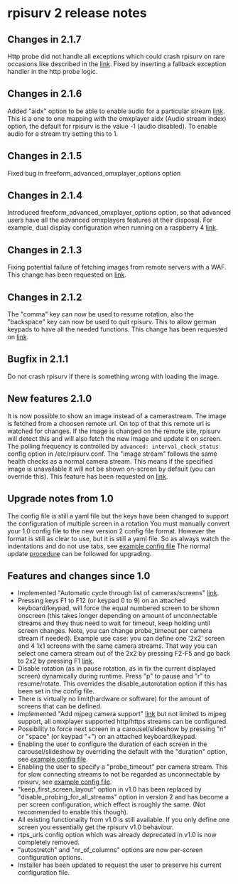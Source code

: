 # rpisurv 2 release notes
## Changes in 2.1.7
Http probe did not handle all exceptions which could crash rpisurv on rare occasions like described in the [link](https://www.tapatalk.com/groups/rpisurv/viewtopic.php?p=339#p339).
Fixed by inserting a fallback exception handler in the http probe logic.

## Changes in 2.1.6
Added "aidx" option to be able to enable audio for a particular stream [link](https://www.tapatalk.com/groups/rpisurv/audio-t11-s20.html).
This is a one to one mapping with the omxplayer aidx (Audio stream index) option, the default for rpisurv is the value -1 (audio disabled). 
To enable audio for a stream try setting this to 1.

## Changes in 2.1.5
Fixed bug in freeform_advanced_omxplayer_options option

## Changes in 2.1.4
Introduced freeform_advanced_omxplayer_options option, so that advanced users have all the advanced omxplayers features at their disposal.
For example, dual display configuration when running on a raspberry 4 [link](https://www.tapatalk.com/groups/rpisurv/raspberry-pi-4-t32.html#p199).

## Changes in 2.1.3
Fixing potential failure of fetching images from remote servers with a WAF.
This change has been requested on [link](https://www.tapatalk.com/groups/rpisurv/can-t-get-image-to-load-t45.html).

## Changes in 2.1.2
The "comma" key can now be used to resume rotation, also the "backspace" key can now be used to quit rpisurv. This to allow german keypads to have all the needed functions.
This change has been requested on [link](https://www.tapatalk.com/groups/rpisurv/on-keypad-operation-change-rotation-key-from-to-t28.html).

## Bugfix in 2.1.1
Do not crash rpisurv if there is something wrong with loading the image.

## New features 2.1.0
It is now possible to show an image instead of a camerastream. The image is fetched from a choosen remote url. On top of that this remote url is watched for changes.
If the image is changed on the remote site, rpisurv will detect this and will also fetch the new image and update it on screen. The polling frequency is controlled by ```advanced: interval_check_status``` config option in /etc/rpisurv.conf.
The "image stream" follows the same health checks as a normal camera stream. This means if the specified image is unavailable it will not be shown on-screen by default (you can override this).
This feature has been requested on [link](https://www.tapatalk.com/groups/rpisurv/show-random-images-from-an-accessible-url-instead--t6.html).


## Upgrade notes from 1.0
The config file is still a yaml file but the keys have been changed to support the configuration of multiple screen in a rotation
You must manually convert your 1.0 config file to the new version 2 config file format. However the format is still as clear to use, but it is still a yaml file. So as always watch the indentations and do not use tabs, see [example config file](https://github.com/SvenVD/rpisurv/blob/v2.0_branch/surveillance/conf/surveillance.yml)
The normal update [procedure](https://github.com/SvenVD/rpisurv/blob/master/README.md#how-to-update) can be followed for upgrading.

## Features and changes since 1.0
- Implemented "Automatic cycle through list of cameras/screens" [link](https://feathub.com/SvenVD/rpisurv/+4).
- Pressing keys F1 to F12 (or keypad 0 to 9) on an attached keyboard/keypad, will force the equal numbered screen to be shown onscreen (this takes longer depending on amount of unconnectable streams and they thus need to wait for timeout, keep holding until screen changes. Note, you can change probe_timeout per camera stream if needed). Example use case: you can define one '2x2' screen and 4 1x1 screens with the same camera streams. That way you can select one camera stream out of the 2x2 by pressing F2-F5 and go back to 2x2 by pressing F1 [link](https://feathub.com/SvenVD/rpisurv/+3).
- Disable rotation (as in pause rotation, as in fix the current displayed screen) dynamically during runtime. Press "p" to pause and "r" to resume/rotate. This overrides the disable_autorotation option if this has been set in the config file.
- There is virtually no limit(hardware or software) for the amount of screens that can be defined.
- Implemented "Add mjpeg camera support" [link](https://feathub.com/SvenVD/rpisurv/+5) but not limited to mjpeg support, all omxplayer supported http/https streams can be configured.
- Possibility to force next screen in a carousel/slideshow by pressing "n" or "space" (or keypad "+") on an attached keyboard/keypad.
- Enabling the user to configure the duration of each screen in the carousel/slideshow by overriding the default with the "duration" option, see [example config file](https://github.com/SvenVD/rpisurv/blob/master/surveillance/conf/surveillance.yml).
- Enabling the user to specify a "probe_timeout" per camera stream. This for slow connecting streams to not be regarded as unconnectable by rpisurv, see [example config file](https://github.com/SvenVD/rpisurv/blob/master/surveillance/conf/surveillance.yml).
- "keep_first_screen_layout" option in v1.0 has been replaced by "disable_probing_for_all_streams" option in version 2 and has become a per screen configuration, which effect is roughly the same. (Not recommended to enable this though).
- All existing functionality from v1.0 is still available. If you only define one screen you essentially get the rpisurv v1.0 behaviour.
- rtps_urls config option which was already deprecated in v1.0 is now completely removed.
- "autostretch" and "nr_of_columns" options are now per-screen configuration options.
- Installer has been updated to request the user to preserve his current configuration file.


